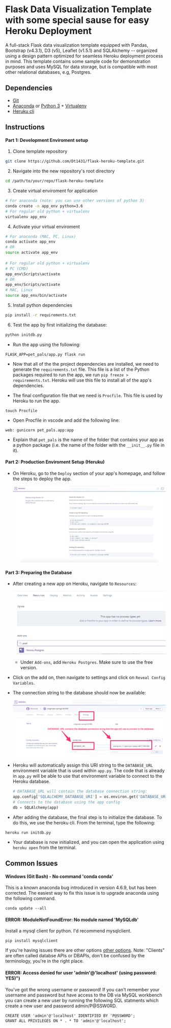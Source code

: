 # Flask Data Visualization Template with some special sause for easy Heroku Deployment

A full-stack Flask data visualization template equipped with Pandas, Bootstrap (v4.3.1), D3 (v5), Leaflet (v1.5.1) and SQLAlchemy -- organized using a design pattern optimized for seamless Heroku deployment process in mind. This template contains some sample code for demonstration purposes and uses MySQL for data storage, but is compatible with most other relational databases, e.g, Postgres.

## Dependencies
- [Git](https://git-scm.com/downloads)
- [Anaconda](https://www.anaconda.com/distribution/) or [Python 3](https://www.python.org/downloads/) + [Virtualenv](https://www.python.org/downloads/) 
- [Heruku cli](https://devcenter.heroku.com/articles/heroku-cli#download-and-install)

## Instructions
#### Part 1: Development Enviroment setup
1. Clone template repository
```sh
git clone https://github.com/Dt1431/flask-heroku-template.git
```
2. Navigate into the new repository's root directory
```sh
cd /path/to/your/repo/flask-heroku-template
```
3. Create virtual enviroment for application
```sh
# For anaconda (note: you can use other versions of python 3)
conda create -n app_env python=3.6
# For regular old python + virtualenv
virtualenv app_env
```
4. Activate your virtual enviroment
```sh
# For anaconda (MAC, PC, Linux)
conda activate app_env
# OR
source activate app_env

# For regular old python + virtualenv
# PC (CMD)
app_env\Scripts\activate
# OR
app_env/Scripts/activate
# MAC, Linux
source app_env/bin/activate
```
5. Install python dependencies
```sh
pip install -r requirements.txt
```
6. Test the app by first initializing the database:

```sh
python initdb.py
```

* Run the app using the following:


```
FLASK_APP=pet_pals/app.py flask run
```

* Now that all of the the project dependencies are installed, we need to generate the `requirements.txt` file. This file is a list of the Python packages required to run the app, we run `pip freeze > requirements.txt`. Heroku will use this file to install all of the app's dependencies.

* The final configuration file that we need is `Procfile`. This file is used by Heroku to run the app.


```
touch Procfile
```

* Open Procfile in vscode and add the following line:


```
web: gunicorn pet_pals.app:app
```

* Explain that `pet_pals` is the name of the folder that contains your app as a python package (i.e. the name of the folder with the `__init__.py` file in it).

#### Part 2: Production Enviroment Setup (Heruku)

* On Heroku, go to the `Deploy` section of your app's homepage, and follow the steps to deploy the app.

  ![readme_images/deploy05.png](readme_images/deploy05.png)

#### Part 3: Preparing the Database

* After creating a new app on Heroku, navigate to `Resources`:

  ![readme_images/deploy01.png](readme_images/deploy01.png)

  * Under `Add-ons`, add `Heroku Postgres`. Make sure to use the free version.

* Click on the add on, then navigate to settings and click on `Reveal Config Variables`.

* The connection string to the database should now be available:

  ![readme_images/database_url.png](readme_images/database_url.png)

* Heroku will automatically assign this URI string to the `DATABASE_URL` environment variable that is used within `app.py`. The code that is already in `app.py` will be able to use that environment variable to connect to the Heroku database.

  ```python
  # DATABASE_URL will contain the database connection string:
  app.config['SQLALCHEMY_DATABASE_URI'] = os.environ.get('DATABASE_URL', '')
  # Connects to the database using the app config
  db = SQLAlchemy(app)
  ```

* After adding the database, the final step is to initialize the database. To do this, we use the heroku cli. From the terminal, type the following:


```
heroku run initdb.py
```

* Your database is now initialized, and you can open the application using `heroku open` from the terminal.

## Common Issues

#### Windows (Git Bash) - No command 'conda conda'
This is a known anaconda bug introduced in version 4.6.9, but has been corrected. The easiest way to fix this issue is to upgrade anaconda using the following command.
```
conda update --all
```
#### ERROR: ModuleNotFoundError: No module named 'MySQLdb'
Install a mysql client for python. I'd recommend mysqlclient.
```
pip install mysqlclient
```
If you're having issues there are other options [other options](https://docs.sqlalchemy.org/en/13/dialects/mysql.html). Note: "Clients" are often called databse APIs or DBAPIs, don't be confused by the terminology, you're in the right place.

#### ERROR: Access denied for user 'admin'@'localhost' (using password: YES)")
You've got the wrong username or password! If you can't remember your username and password but have access to the DB via MySQL workbench you can create a new user by running the following SQL statments which create a new user and password admin/P@SSW0RD. 
```
CREATE USER 'admin'@'localhost' IDENTIFIED BY 'P@SSW0RD';
GRANT ALL PRIVILEGES ON * . * TO 'admin'@'localhost';
```
